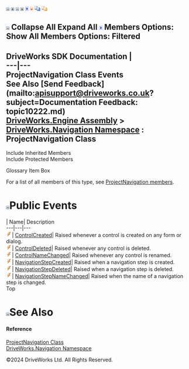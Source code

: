![](dotnetimages/collapse.gif) ![](dotnetimages/expand.gif) ![](dotnetimages/collapse.gif) ![](dotnetimages/expand.gif) ![](dotnetimages/drpdown.gif) ![](dotnetimages/drpdown_orange.gif) ![](dotnetimages/copycode.gif) ![](dotnetimages/copycodeHighlight.gif)

![](dotnetimages/collapse.gif) Collapse All Expand All ![](dotnetimages/drpdown.gif) Members Options: Show All  Members Options: Filtered   
---  
DriveWorks SDK Documentation  |   
---|---  
ProjectNavigation Class Events   
See Also [Send Feedback](mailto:apisupport@driveworks.co.uk?subject=Documentation Feedback: topic10222.md)  
[DriveWorks.Engine Assembly](topic2156.md) > [DriveWorks.Navigation Namespace](topic10114.md) : ProjectNavigation Class  
---  
  
Include Inherited Members    
Include Protected Members    


Glossary Item Box

For a list of all members of this type, see [ProjectNavigation members](topic10223.md).

# ![](dotnetimages/collapse.gif)Public Events

| Name| Description  
---|---|---  
![Public Event](dotnetimages/publicEvent.gif)| [ControlCreated](topic10251.md)| Raised whenever a control is created on any form or dialog.   
![Public Event](dotnetimages/publicEvent.gif)| [ControlDeleted](topic10252.md)| Raised whenever any control is deleted.   
![Public Event](dotnetimages/publicEvent.gif)| [ControlNameChanged](topic10253.md)| Raised whenever any control is renamed.   
![Public Event](dotnetimages/publicEvent.gif)| [NavigationStepCreated](topic10254.md)| Raised when a navigation step is created.   
![Public Event](dotnetimages/publicEvent.gif)| [NavigationStepDeleted](topic10255.md)| Raised when a navigation step is deleted.   
![Public Event](dotnetimages/publicEvent.gif)| [NavigationStepNameChanged](topic10256.md)| Raised when the name of a navigation step is changed.   
Top

# ![](dotnetimages/collapse.gif)See Also

#### Reference

[ProjectNavigation Class](topic10222.md)   
[DriveWorks.Navigation Namespace](topic10114.md)

©2024 DriveWorks Ltd. All Rights Reserved.

